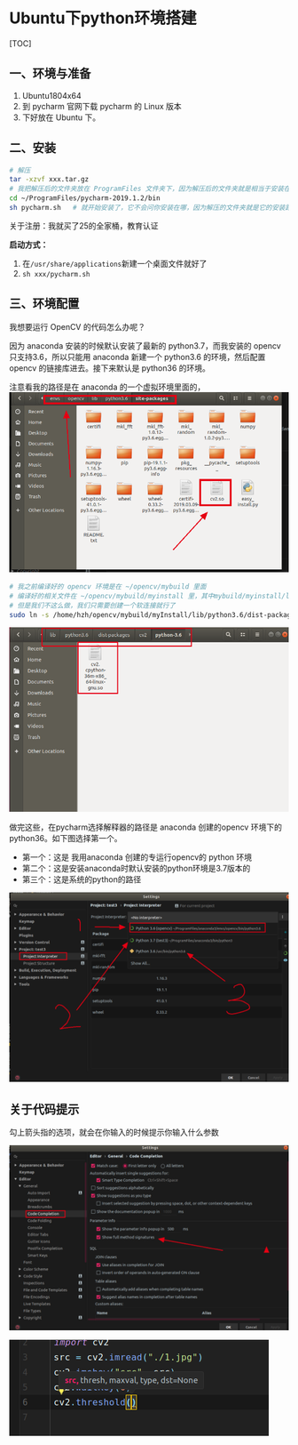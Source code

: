 # Ubuntu下python环境搭建

[TOC]



## 一、环境与准备

1.  Ubuntu1804x64
2.  到 pycharm 官网下载 pycharm 的 Linux 版本
3.  下好放在 Ubuntu 下。

## 二、安装

```bash
# 解压
tar -xzvf xxx.tar.gz
# 我把解压后的文件夹放在 ProgramFiles 文件夹下，因为解压后的文件夹就是相当于安装在里面的文件夹了
cd ~/ProgramFiles/pycharm-2019.1.2/bin
sh pycharm.sh	# 就开始安装了，它不会问你安装在哪，因为解压的文件夹就是它的安装路径了，但其中有个选项是让你选择导入之前的配置，不要以为这个是安装路径
```

关于注册：我就买了25的全家桶，教育认证

**启动方式：**

1.  在`/usr/share/applications`新建一个桌面文件就好了
2.  `sh xxx/pycharm.sh`

## 三、环境配置

我想要运行 OpenCV 的代码怎么办呢？

因为 anaconda 安装的时候默认安装了最新的 python3.7，而我安装的 opencv 只支持3.6，所以只能用 anaconda 新建一个 python3.6 的环境，然后配置 opencv 的链接库进去。接下来默认是 python36 的环境。

注意看我的路径是在 anaconda 的一个虚拟环境里面的，![](https://raw.githubusercontent.com/yiyah/Picture_Material/master/20190516134932.png)

```bash
# 我之前编译好的 opencv 环境是在 ~/opencv/mybuild 里面
# 编译好的相关文件在 ~/opencv/mybuild/myinstall 里，其中mybuild/myinstall/lib/python3.6就是python调用opencv的库的路径，我们要做的就是把下图的动态链接库放到 anaconda 创建的python36环境的第三方包的文件夹里
# 但是我们不这么做，我们只需要创建一个软连接就行了
sudo ln -s /home/hzh/opencv/mybuild/myInstall/lib/python3.6/dist-packages/cv2/python-3.6/cv2.cpython-36m-x86_64-linux-gnu.so /home/hzh/ProgramFiles/anaconda3/envs/opencv/lib/python3.6/site-packages/cv2.so
```

![](https://raw.githubusercontent.com/yiyah/Picture_Material/master/20190516135623.png)

做完这些，在pycharm选择解释器的路径是 anaconda 创建的opencv 环境下的python36。如下图选择第一个。

*   第一个：这是 我用anaconda 创建的专运行opencv的 python 环境
*   第二个：这是安装anaconda时默认安装的python环境是3.7版本的
*   第三个：这是系统的python的路径

![](https://raw.githubusercontent.com/yiyah/Picture_Material/master/20190516140228.png)



## 关于代码提示

勾上箭头指的选项，就会在你输入的时候提示你输入什么参数

![](https://raw.githubusercontent.com/yiyah/Picture_Material/master/20190516111512.png)

![](https://raw.githubusercontent.com/yiyah/Picture_Material/master/20190516111606.png)